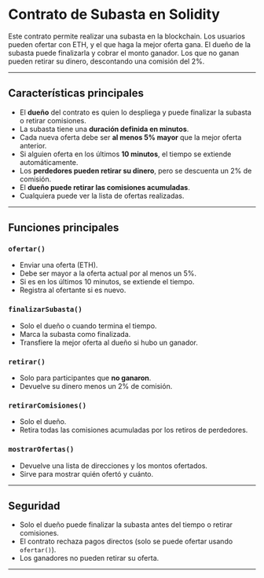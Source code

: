 #  Contrato de Subasta en Solidity

Este contrato permite realizar una subasta en la blockchain. Los usuarios pueden ofertar con ETH, y el que haga la mejor oferta gana. El dueño de la subasta puede finalizarla y cobrar el monto ganador. Los que no ganan pueden retirar su dinero, descontando una comisión del 2%.

---

##  Características principales

- El **dueño** del contrato es quien lo despliega y puede finalizar la subasta o retirar comisiones.
- La subasta tiene una **duración definida en minutos**.
- Cada nueva oferta debe ser **al menos 5% mayor** que la mejor oferta anterior.
- Si alguien oferta en los últimos **10 minutos**, el tiempo se extiende automáticamente.
- Los **perdedores pueden retirar su dinero**, pero se descuenta un 2% de comisión.
- El **dueño puede retirar las comisiones acumuladas**.
- Cualquiera puede ver la lista de ofertas realizadas.

---

##  Funciones principales

###  `ofertar()`

- Enviar una oferta (ETH).
- Debe ser mayor a la oferta actual por al menos un 5%.
- Si es en los últimos 10 minutos, se extiende el tiempo.
- Registra al ofertante si es nuevo.

###  `finalizarSubasta()`

- Solo el dueño o cuando termina el tiempo.
- Marca la subasta como finalizada.
- Transfiere la mejor oferta al dueño si hubo un ganador.

###  `retirar()`

- Solo para participantes que **no ganaron**.
- Devuelve su dinero menos un 2% de comisión.

###  `retirarComisiones()`

- Solo el dueño.
- Retira todas las comisiones acumuladas por los retiros de perdedores.

###  `mostrarOfertas()`

- Devuelve una lista de direcciones y los montos ofertados.
- Sirve para mostrar quién ofertó y cuánto.

---

##  Seguridad

- Solo el dueño puede finalizar la subasta antes del tiempo o retirar comisiones.
- El contrato rechaza pagos directos (solo se puede ofertar usando `ofertar()`).
- Los ganadores no pueden retirar su oferta.

---
